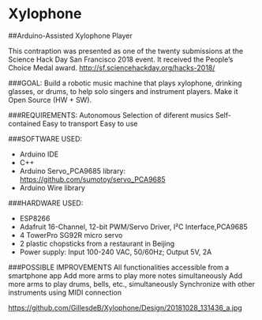 # Xylophone
##Arduino-Assisted Xylophone Player

This contraption was presented as one of the twenty submissions at the Science Hack Day San Francisco 2018 event. It received the People’s Choice Medal award. http://sf.sciencehackday.org/hacks-2018/

###GOAL:
Build a robotic music machine that plays xylophone, drinking glasses, or drums, to help solo singers and instrument players. Make it Open Source (HW + SW).

###REQUIREMENTS:
Autonomous
Selection of diferent musics
Self-contained
Easy to transport
Easy to use

###SOFTWARE USED:
- Arduino IDE
- C++
- Arduino Servo_PCA9685 library: https://github.com/sumotoy/servo_PCA9685
- Arduino Wire library

###HARDWARE USED:
- ESP8266
- Adafruit 16-Channel, 12-bit PWM/Servo Driver, I²C Interface,PCA9685
- 4 TowerPro SG92R micro servo
- 2 plastic chopsticks from a restaurant in Beijing
- Power supply: Input 100-240 VAC, 50/60Hz; Output 5V, 2A

###POSSIBLE IMPROVEMENTS
All functionalities accessible from a smartphone app
Add more arms to play more notes simultaneously
Add more arms to play drums, bells, etc., simultaneously
Synchronize with other instruments using MIDI connection

https://github.com/GillesdeB/Xylophone/Design/20181028_131436_a.jpg
